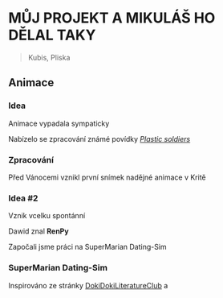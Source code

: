 # MŮJ PROJEKT A MIKULÁŠ HO DĚLAL TAKY

> Kubis, Pliska






## Animace




### Idea

Animace vypadala sympaticky

Nabízelo se zpracování známé povídky [*Plastic soldiers*](https://docs.google.com/document/d/1-aIxD_GheagFxuDhVp_X0G1NvYPB8MfaCgDtlZa69qw)




### Zpracování

Před Vánocemi vznikl první snímek nadějné animace v Kritě

### Idea #2

Vznik vcelku spontánní

Dawid znal **RenPy**

Započali jsme práci na SuperMarian Dating-Sim

### SuperMarian Dating-Sim

Inspirováno ze stránky [DokiDokiLiteratureClub](https://ddlc.moe) a 
